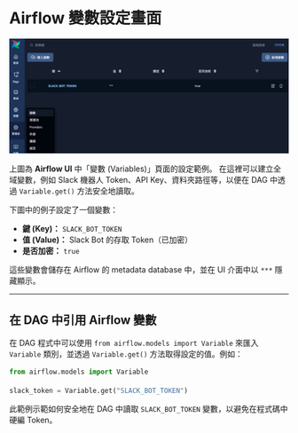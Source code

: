 # Airflow 變數設定畫面

![Airflow Variable Screenshot](../img/airflow_variable.png)

上圖為 **Airflow UI** 中「變數 (Variables)」頁面的設定範例。
在這裡可以建立全域變數，例如 Slack 機器人 Token、API Key、資料夾路徑等，以便在 DAG 中透過 `Variable.get()` 方法安全地讀取。

下圖中的例子設定了一個變數：

* **鍵 (Key)：** `SLACK_BOT_TOKEN`
* **值 (Value)：** Slack Bot 的存取 Token（已加密）
* **是否加密：** `true`

這些變數會儲存在 Airflow 的 metadata database 中，並在 UI 介面中以 `***` 隱藏顯示。

---

## 在 DAG 中引用 Airflow 變數

在 DAG 程式中可以使用 `from airflow.models import Variable` 來匯入 `Variable` 類別，並透過 `Variable.get()` 方法取得設定的值。例如：

```python
from airflow.models import Variable

slack_token = Variable.get("SLACK_BOT_TOKEN")
```

此範例示範如何安全地在 DAG 中讀取 `SLACK_BOT_TOKEN` 變數，以避免在程式碼中硬編 Token。
